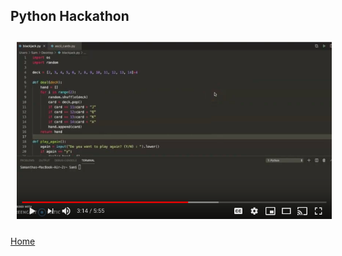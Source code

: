 ## Python Hackathon

<img src="presentation_link.png" class="center" style="margin: 10px"> 

[Home](https://samcabano.github.io/cabano-profile/)
